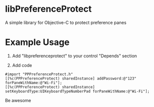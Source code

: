 libPreferenceProtect
====================

A simple library for Objective-C to protect preference panes

Example Usage
=============

1. Add "libpreferenceprotect" to your control "Depends" section

2. Add code
```objc
#import "PPPreferenceProtect.h"
[[%c(PPPreferenceProtect) sharedInstance] addPassword:@"123" forPaneWithName:@"Wi-Fi"];
[[%c(PPPreferenceProtect) sharedInstance] setKeyboardType:UIKeyboardTypeNumberPad forPaneWithName:@"Wi-Fi"];
```

Be awesome
